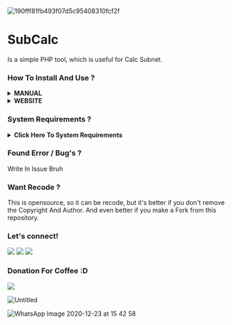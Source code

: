 ![190fff81fb493f07d5c95408310fcf2f](https://user-images.githubusercontent.com/45889833/102017442-82485080-3d99-11eb-9236-98ac2d96a878.jpg)

# SubCalc
Is a simple PHP tool, which is useful for Calc Subnet.

### How To Install And Use ? 
<details>
 <summary><strong>MANUAL</strong></summary>
    - 🤔 git clone https://github.com/imyhacker/subcalc</br>
    - 🤔 cd subcalc</br>
    - 🤔 php index</br>
</details>
<details>
 <summary><strong>WEBSITE</strong></summary>
    - 🤔 https://calc.cdark.my.id/</br>
</details>

### System Requirements ? 
<details>
 <summary><strong>Click Here To System Requirements</strong></summary>
    - 🤔 PHP >5,7</br>
    - 🤔 PHP is installed globally</br>
    - 🤔 Strong Internet Connection</br>
</details>

### Found Error / Bug's ?
Write In Issue Bruh


### Want Recode ?
This is opensource, so it can be recode, but it's better if you don't remove the Copyright And Author.
And even better if you make a Fork from this repository.


### Let's connect!
<p>
    <a href="https://medium.com/@ariikun" target="blank"><img src="https://img.shields.io/badge/Arii-kun-30302f?style=flat&logo=medium" /></a>
    <a href="https://www.paypal.me/arikungans" target="blank"><img src="https://ionicabizau.github.io/badges/paypal.svg" /></a>
    <a href="https://t.me/darbex_x" target="_blank"><img src="https://img.shields.io/badge/Arii-kun-30302f?style=flat&logo=telegram" /></a>
</p>

### Donation For Coffee :D
<p>
  <a href="https://trakteer.id/nii-sanHax0r"><img src="https://trakteer.id/images/mix/navbar-logo.png" /></a>

  ![Untitled](https://user-images.githubusercontent.com/45889833/102977943-4ac66a80-4536-11eb-8041-21a0b848ba99.png)

  ![WhatsApp Image 2020-12-23 at 15 42 58](https://user-images.githubusercontent.com/45889833/102977977-59148680-4536-11eb-9054-05c51cc57627.jpeg)
  
</p>
